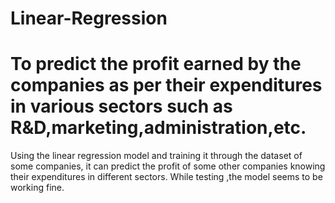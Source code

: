 # Linear-Regression
# To predict the profit earned by the companies as per their expenditures in various sectors such as R&D,marketing,administration,etc.


Using the linear regression model and training it through the dataset of some companies, it can predict the profit of some other companies knowing their expenditures in different sectors. While testing ,the model seems to be working fine.


